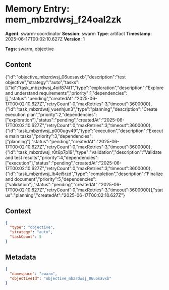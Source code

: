 # Memory Entry: mem_mbzrdwsj_f24oal2zk

**Agent**: swarm-coordinator
**Session**: swarm
**Type**: artifact
**Timestamp**: 2025-06-17T00:02:10.627Z
**Version**: 1

**Tags**: swarm, objective

## Content

{"id":"objective_mbzrdwsj_06uosavxb","description":"test objective","strategy":"auto","tasks":[{"id":"task_mbzrdwsj_4oif874t1","type":"exploration","description":"Explore and understand requirements","priority":1,"dependencies":[],"status":"pending","createdAt":"2025-06-17T00:02:10.627Z","retryCount":0,"maxRetries":3,"timeout":3600000},{"id":"task_mbzrdwsj_vuenhjun3","type":"planning","description":"Create execution plan","priority":2,"dependencies":["exploration"],"status":"pending","createdAt":"2025-06-17T00:02:10.627Z","retryCount":0,"maxRetries":3,"timeout":3600000},{"id":"task_mbzrdwsj_p000ugv49","type":"execution","description":"Execute main tasks","priority":3,"dependencies":["planning"],"status":"pending","createdAt":"2025-06-17T00:02:10.627Z","retryCount":0,"maxRetries":3,"timeout":3600000},{"id":"task_mbzrdwsj_r0t6p7p19","type":"validation","description":"Validate and test results","priority":4,"dependencies":["execution"],"status":"pending","createdAt":"2025-06-17T00:02:10.627Z","retryCount":0,"maxRetries":3,"timeout":3600000},{"id":"task_mbzrdwsj_lb4ei5rzd","type":"completion","description":"Finalize and document","priority":5,"dependencies":["validation"],"status":"pending","createdAt":"2025-06-17T00:02:10.627Z","retryCount":0,"maxRetries":3,"timeout":3600000}],"status":"planning","createdAt":"2025-06-17T00:02:10.627Z"}

## Context

```json
{
  "type": "objective",
  "strategy": "auto",
  "taskCount": 5
}
```

## Metadata

```json
{
  "namespace": "swarm",
  "objectiveId": "objective_mbzrdwsj_06uosavxb"
}
```
